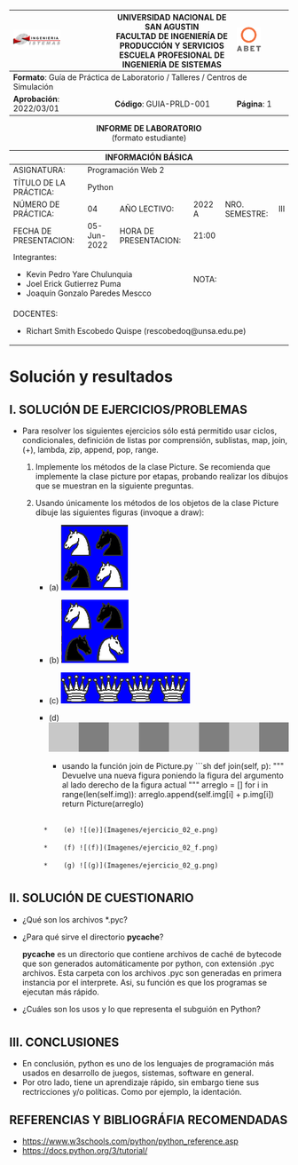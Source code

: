 <div align="center">
<table>
    <theader>
        <tr>
            <td><img src="https://github.com/rescobedoq/pw2/blob/main/epis.png?raw=true" alt="EPIS" style="width:50%; height:auto"/></td>
            <th>
                <span style="font-weight:bold;">UNIVERSIDAD NACIONAL DE SAN AGUSTIN</span><br />
                <span style="font-weight:bold;">FACULTAD DE INGENIERÍA DE PRODUCCIÓN Y SERVICIOS</span><br />
                <span style="font-weight:bold;">ESCUELA PROFESIONAL DE INGENIERÍA DE SISTEMAS</span>
            </th>
            <td><img src="https://github.com/rescobedoq/pw2/blob/main/abet.png?raw=true" alt="ABET" style="width:50%; height:auto"/></td>
        </tr>
    </theader>
    <tbody>
        <tr><td colspan="3"><span style="font-weight:bold;">Formato</span>: Guía de Práctica de Laboratorio / Talleres / Centros de Simulación</td></tr>
        <tr><td><span style="font-weight:bold;">Aprobación</span>:  2022/03/01</td><td><span style="font-weight:bold;">Código</span>: GUIA-PRLD-001</td><td><span style="font-weight:bold;">Página</span>: 1</td></tr>
    </tbody>
</table>
</div>

<div align="center">
<span style="font-weight:bold;">INFORME DE LABORATORIO</span><br />
<span>(formato estudiante)</span>
</div>


<table>
<theader>
<tr><th colspan="6">INFORMACIÓN BÁSICA</th></tr>
</theader>
<tbody>
<tr><td>ASIGNATURA:</td><td colspan="5">Programación Web 2</td></tr>
<tr><td>TÍTULO DE LA PRÁCTICA:</td><td colspan="5">Python</td></tr>
<tr>
<td>NÚMERO DE PRÁCTICA:</td><td>04</td><td>AÑO LECTIVO:</td><td>2022 A</td><td>NRO. SEMESTRE:</td><td>III</td>
</tr>
<tr>
<td>FECHA DE PRESENTACION:</td><td>05-Jun-2022</td><td>HORA DE PRESENTACION:</td><td colspan="3">21:00</td>
</tr>
<tr><td colspan="3">Integrantes:
<ul>
<li>Kevin Pedro Yare Chulunquia</li>
<li>Joel Erick Gutierrez Puma</li>
<li>Joaquín Gonzalo Paredes Mescco</li>
</ul>
</td>
<td>NOTA:</td><td colspan="2"></td>
</tr>
<tr><td colspan="6">DOCENTES:
<ul>
<li>Richart Smith Escobedo Quispe (rescobedoq@unsa.edu.pe)</li>
</ul>
</td>
</<tr>
</tdbody>
</table>


# Solución y resultados

## I.		SOLUCIÓN DE EJERCICIOS/PROBLEMAS

-   Para resolver los siguientes ejercicios sólo está permitido usar ciclos, condicionales, definición de listas por comprensión, sublistas, map, join, (+), lambda, zip, append, pop, range.

    1.  Implemente los métodos de la clase Picture. Se recomienda que implemente la clase picture por etapas, probando realizar los dibujos que se muestran en la siguiente preguntas.
    2.  Usando únicamente los métodos de los objetos de la clase Picture dibuje las siguientes figuras (invoque a draw):

           *    (a) ![(a)](Imagenes/ejercicio_02_a.png)

           *    (b) ![(b)](Imagenes/ejercicio_02_b.png)

           *    (c) ![(c)](Imagenes/ejercicio_02_c.png)

           *    (d) ![(d)](Imagenes/ejercicio_02_d.png)

                * usando la función join de Picture.py
               ```sh
               def join(self, p):
                """ Devuelve una nueva figura poniendo la figura del argumento 
                al lado derecho de la figura actual """
                arreglo = []
                for i in range(len(self.img)):
                    arreglo.append(self.img[i] + p.img[i])
                return Picture(arreglo)                                                                                       
              
         ```

           *    (e) ![(e)](Imagenes/ejercicio_02_e.png)

           *    (f) ![(f)](Imagenes/ejercicio_02_f.png)

           *    (g) ![(g)](Imagenes/ejercicio_02_g.png)

#
    
## II.	SOLUCIÓN DE CUESTIONARIO

-   ¿Qué son los archivos *.pyc?
-   ¿Para qué sirve el directorio __pycache__?

    __pycache__ es un directorio que contiene archivos de caché de bytecode que son generados automáticamente por python, con extensión .pyc archivos. Esta carpeta con los archivos .pyc son generadas en primera instancia por el interprete. Asi, su función es que los programas se ejecutan más rápido.
    
-   ¿Cuáles son los usos y lo que representa el subguión en Python?

#

## III.	CONCLUSIONES

- En conclusión, python es uno de los lenguajes de programación más usados en desarrollo de juegos, sistemas, software en general. 
- Por otro lado, tiene un aprendizaje rápido, sin embargo tiene sus rectricciones y/o políticas. Como por ejemplo, la identación. 

## REFERENCIAS Y BIBLIOGRÁFIA RECOMENDADAS
-   https://www.w3schools.com/python/python_reference.asp
-   https://docs.python.org/3/tutorial/
